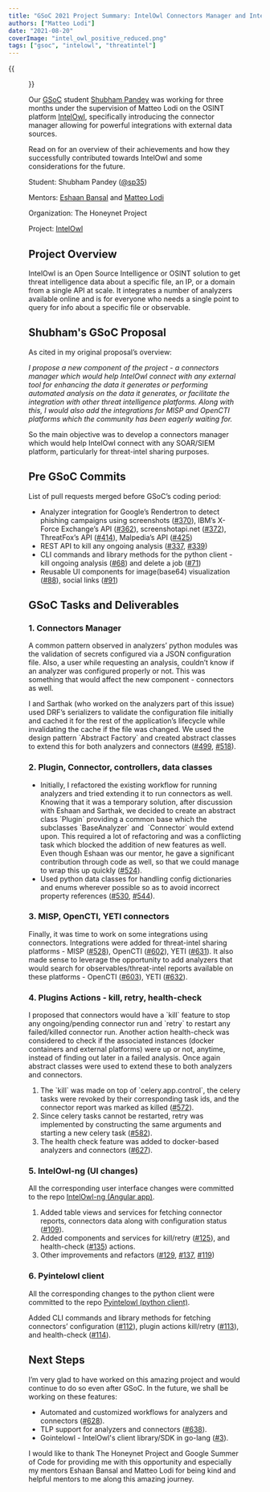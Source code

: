 ```yaml
---
title: "GSoC 2021 Project Summary: IntelOwl Connectors Manager and Integrations"
authors: ["Matteo Lodi"]
date: "2021-08-20"
coverImage: "intel_owl_positive_reduced.png"
tags: ["gsoc", "intelowl", "threatintel"]
---
```

{{<figure src="images/banner.png" alt="Banner" width="50%">}}

Our [GSoC](https://summerofcode.withgoogle.com/) student [Shubham Pandey](https://github.com/sp35/) was working for three months under the supervision of Matteo Lodi on the OSINT platform [IntelOwl](https://github.com/intelowlproject/IntelOwl), specifically introducing the connector manager allowing for powerful integrations with external data sources.

Read on for an overview of their achievements and how they successfully contributed towards IntelOwl and some considerations for the future.

<!--more-->

Student: Shubham Pandey ([@sp35](https://github.com/sp35/))

Mentors: [Eshaan Bansal](https://twitter.com/mask0fmydisguis) and [Matteo Lodi](https://twitter.com/matte_lodi)

Organization: The Honeynet Project

Project: [IntelOwl](https://github.com/intelowlproject/IntelOwl)

## **Project Overview**

IntelOwl is an Open Source Intelligence or OSINT solution to get threat intelligence data about a specific file, an IP, or a domain from a single API at scale. It integrates a number of analyzers available online and is for everyone who needs a single point to query for info about a specific file or observable.

## **Shubham's GSoC Proposal**

As cited in my original proposal’s overview:

_I propose a new component of the project - a connectors manager which would help IntelOwl connect with any external tool for enhancing the data it generates or performing automated analysis on the data it generates, or facilitate the integration with other threat intelligence platforms. Along with this, I would also add the integrations for MISP and OpenCTI platforms which the community has been eagerly waiting for._

So the main objective was to develop a connectors manager which would help IntelOwl connect with any SOAR/SIEM platform, particularly for threat-intel sharing purposes.

## **Pre GSoC Commits**

List of pull requests merged before GSoC’s coding period:

- Analyzer integration for Google’s Rendertron to detect phishing campaigns using screenshots ([#370](https://github.com/intelowlproject/IntelOwl/pull/370)), IBM’s X-Force Exchange’s API ([#362](https://github.com/intelowlproject/IntelOwl/pull/362)), screenshotapi.net ([#372](https://github.com/intelowlproject/IntelOwl/pull/372)), ThreatFox’s API ([#414](https://github.com/intelowlproject/IntelOwl/pull/414)), Malpedia’s API ([#425](https://github.com/intelowlproject/IntelOwl/pull/425)) 
- REST API to kill any ongoing analysis ([#337](https://github.com/intelowlproject/IntelOwl/pull/337), [#339](https://github.com/intelowlproject/IntelOwl/pull/339))
- CLI commands and library methods for the python client - kill ongoing analysis ([#68](https://github.com/intelowlproject/pyintelowl/pull/68)) and delete a job ([#71](https://github.com/intelowlproject/pyintelowl/pull/71))
- Reusable UI components for image(base64) visualization ([#88](https://github.com/intelowlproject/IntelOwl-ng/pull/88)), social links ([#91](https://github.com/intelowlproject/IntelOwl-ng/pull/91))

## **GSoC Tasks and Deliverables**

### 1\. Connectors Manager

A common pattern observed in analyzers’ python modules was the validation of secrets configured via a JSON configuration file. Also, a user while requesting an analysis, couldn’t know if an analyzer was configured properly or not. This was something that would affect the new component - connectors as well.

I and Sarthak (who worked on the analyzers part of this issue) used DRF’s serializers to validate the configuration file initially and cached it for the rest of the application’s lifecycle while invalidating the cache if the file was changed. We used the design pattern \`Abstract Factory\` and created abstract classes to extend this for both analyzers and connectors ([#499](https://github.com/intelowlproject/IntelOwl/pull/499), [#518](https://github.com/intelowlproject/IntelOwl/pull/518)).

### 2\. Plugin, Connector, controllers, data classes

- Initially, I refactored the existing workflow for running analyzers and tried extending it to run connectors as well. Knowing that it was a temporary solution, after discussion with Eshaan and Sarthak, we decided to create an abstract class \`Plugin\` providing a common base which the subclasses \`BaseAnalyzer\` and  \`Connector\` would extend upon. This required a lot of refactoring and was a conflicting task which blocked the addition of new features as well. Even though Eshaan was our mentor, he gave a significant contribution through code as well, so that we could manage to wrap this up quickly ([#524](https://github.com/intelowlproject/IntelOwl/pull/524)).
- Used python data classes for handling config dictionaries and enums wherever possible so as to avoid incorrect property references ([#530](https://github.com/intelowlproject/IntelOwl/pull/530), [#544](https://github.com/intelowlproject/IntelOwl/pull/544)).

### 3\. MISP, OpenCTI, YETI connectors

Finally, it was time to work on some integrations using connectors. Integrations were added for threat-intel sharing platforms - MISP ([#528](https://github.com/intelowlproject/IntelOwl/pull/528)), OpenCTI ([#602](https://github.com/intelowlproject/IntelOwl/pull/602)), YETI ([#631](https://github.com/intelowlproject/IntelOwl/pull/631)). It also made sense to leverage the opportunity to add analyzers that would search for observables/threat-intel reports available on these platforms - OpenCTI ([#603](https://github.com/intelowlproject/IntelOwl/pull/603)), YETI ([#632](https://github.com/intelowlproject/IntelOwl/pull/632)).

### 4\. Plugins Actions - kill, retry, health-check

I proposed that connectors would have a \`kill\` feature to stop any ongoing/pending connector run and \`retry\` to restart any failed/killed connector run. Another action health-check was considered to check if the associated instances (docker containers and external platforms) were up or not, anytime, instead of finding out later in a failed analysis. Once again abstract classes were used to extend these to both analyzers and connectors.

1. The \`kill\` was made on top of \`celery.app.control\`, the celery tasks were revoked by their corresponding task ids, and the connector report was marked as killed ([#572](https://github.com/intelowlproject/IntelOwl/pull/572)). 
2. Since celery tasks cannot be restarted, retry was implemented by constructing the same arguments and starting a new celery task ([#582](https://github.com/intelowlproject/IntelOwl/pull/582)). 
3. The health check feature was added to docker-based analyzers and connectors ([#627](https://github.com/intelowlproject/IntelOwl/pull/627)).

### 5\. IntelOwl-ng (UI changes)

All the corresponding user interface changes were committed to the repo [IntelOwl-ng (Angular app)](https://github.com/intelowlproject/IntelOwl-ng).

1. Added table views and services for fetching connector reports, connectors data along with configuration status ([#109](https://github.com/intelowlproject/IntelOwl-ng/pull/109)).
2. Added components and services for kill/retry ([#125](https://github.com/intelowlproject/IntelOwl-ng/pull/125)), and health-check ([#135](https://github.com/intelowlproject/IntelOwl-ng/pull/135)) actions.
3. Other improvements and refactors ([#129](https://github.com/intelowlproject/IntelOwl-ng/pull/129), [#137](https://github.com/intelowlproject/IntelOwl-ng/pull/137), [#119](https://github.com/intelowlproject/IntelOwl-ng/pull/119))

### 6\. Pyintelowl client

All the corresponding changes to the python client were committed to the repo [Pyintelowl (python client)](https://github.com/intelowlproject/pyintelowl).

Added CLI commands and library methods for fetching connectors’ configuration ([#112](https://github.com/intelowlproject/pyintelowl/pull/112)), plugin actions kill/retry ([#113](https://github.com/intelowlproject/pyintelowl/pull/113)), and health-check ([#114](https://github.com/intelowlproject/pyintelowl/pull/114)).

## **Next Steps**

I’m very glad to have worked on this amazing project and would continue to do so even after GSoC. In the future, we shall be working on these features:

- Automated and customized workflows for analyzers and connectors ([#628](https://github.com/intelowlproject/IntelOwl/issues/628)).
- TLP support for analyzers and connectors ([#638](https://github.com/intelowlproject/IntelOwl/issues/638)).
- Gointelowl - IntelOwl's client library/SDK in go-lang ([#3](https://github.com/intelowlproject/go-intelowl/issues/3)).

I would like to thank The Honeynet Project and Google Summer of Code for providing me with this opportunity and especially my mentors Eshaan Bansal and Matteo Lodi for being kind and helpful mentors to me along this amazing journey.
